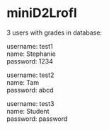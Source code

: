 # miniD2Lrofl

3 users with grades in database:

username: test1<br>
name: Stephanie<br>
password: 1234<br>

username: test2<br>
name: Tam<br>
password: abcd<br>

username: test3<br>
name: Student<br>
password: password<br>
